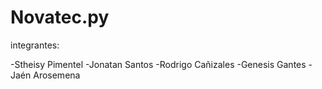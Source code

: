 # Novatec.py
integrantes:

-Stheisy Pimentel
-Jonatan Santos
-Rodrigo Cañizales
-Genesis Gantes
-Jaén Arosemena
